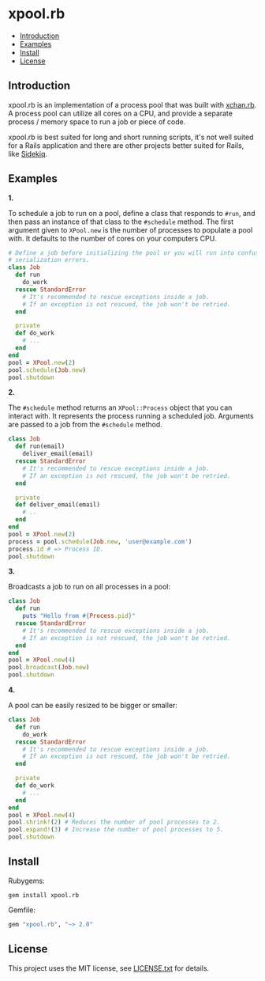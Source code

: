 # xpool.rb

* [Introduction](#introduction)
* [Examples](#examples)
* [Install](#install)
* [License](#license)

## <a id='introduction'>Introduction</a>

xpool.rb is an implementation of a process pool that was built with
[xchan.rb](https://github.com/rg-3/xchan.rb). A process pool can utilize all
cores on a CPU, and provide a separate process / memory space to run a job or
piece of code.

xpool.rb is best suited for long and short running scripts, it's not well suited
for a Rails application and there are other projects better suited for Rails,
like [Sidekiq](https://github.com/mperham/sidekiq).

## <a id='examples'>Examples</a>

__1.__

To schedule a job to run on a pool, define a class that responds to `#run`, and
then pass an instance of that class to the `#schedule` method. The first
argument given to `XPool.new` is the number of processes to populate a pool
with. It defaults to the number of cores on your computers CPU.

```ruby
# Define a job before initializing the pool or you will run into confusing
# serialization errors.
class Job
  def run
    do_work
  rescue StandardError
    # It's recommended to rescue exceptions inside a job.
    # If an exception is not rescued, the job won't be retried.
  end

  private
  def do_work
    # ...
  end
end
pool = XPool.new(2)
pool.schedule(Job.new)
pool.shutdown
```

__2.__

The `#schedule` method returns an `XPool::Process` object that you can interact
with. It represents the process running a scheduled job. Arguments are passed
to a job from the `#schedule` method.

```ruby
class Job
  def run(email)
    deliver_email(email)
  rescue StandardError
    # It's recommended to rescue exceptions inside a job.
    # If an exception is not rescued, the job won't be retried.
  end

  private
  def deliver_email(email)
    # ..
  end
end
pool = XPool.new(2)
process = pool.schedule(Job.new, 'user@example.com')
process.id # => Process ID.
pool.shutdown
```

__3.__

Broadcasts a job to run on all processes in a pool:

```ruby
class Job
  def run
    puts "Hello from #{Process.pid}"
  rescue StandardError
    # It's recommended to rescue exceptions inside a job.
    # If an exception is not rescued, the job won't be retried.
  end
end
pool = XPool.new(4)
pool.broadcast(Job.new)
pool.shutdown
```

__4.__

A pool can be easily resized to be bigger or smaller:

```ruby
class Job
  def run
    do_work
  rescue StandardError
    # It's recommended to rescue exceptions inside a job.
    # If an exception is not rescued, the job won't be retried.
  end

  private
  def do_work
    # ...
  end
end
pool = XPool.new(4)
pool.shrink!(2) # Reduces the number of pool processes to 2.
pool.expand!(3) # Increase the number of pool processes to 5.
pool.shutdown
```

## <a id="install">Install</a>

Rubygems:

    gem install xpool.rb

Gemfile:

```ruby
gem "xpool.rb", "~> 2.0"
```

## <a id="license">License</a>

This project uses the MIT license, see [LICENSE.txt](./LICENSE.txt) for details.
